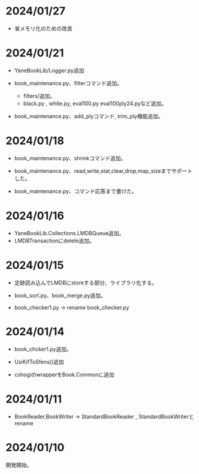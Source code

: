 
# 2024/01/27

- 省メモリ化のための改良

# 2024/01/21

- YaneBookLib/Logger.py追加

- book_maintenance.py、filterコマンド追加。
    - filters/追加。
    - black.py , white.py, eval100.py eval100ply24.pyなど追加。

- book_maintenance.py、add_plyコマンド, trim_ply機能追加。

# 2024/01/18

- book_maintenance.py、shrinkコマンド追加。

- book_maintenance.py、read,write,stat,clear,drop,map_sizeまでサポートした。

- book_maintenance.py、コマンド応答まで書けた。

# 2024/01/16

- YaneBookLib.Collections.LMDBQueue追加。
- LMDBTransactionにdelete追加。

# 2024/01/15

- 定跡読み込んでLMDBにstoreする部分、ライブラリ化する。

- book_sort.py、book_merge.py追加。
- book_checker1.py → rename book_checker.py

# 2024/01/14

- book_chcker1.py追加。

- UsiKifToSfens()追加
- cshogiのwrapperをBook.Commonに追加

# 2024/01/11

- BookReader,BookWriter → StandardBookReader , StandardBookWriterとrename

# 2024/01/10

開発開始。
